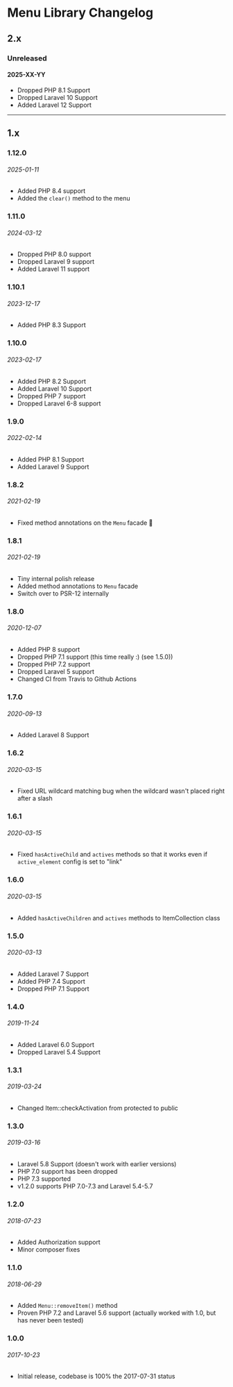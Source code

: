 # Menu Library Changelog

## 2.x

### Unreleased
#### 2025-XX-YY

- Dropped PHP 8.1 Support
- Dropped Laravel 10 Support
- Added Laravel 12 Support

---

## 1.x

### 1.12.0
###### 2025-01-11

- Added PHP 8.4 support
- Added the `clear()` method to the menu

### 1.11.0
###### 2024-03-12

- Dropped PHP 8.0 support
- Dropped Laravel 9 support
- Added Laravel 11 support

### 1.10.1
###### 2023-12-17

- Added PHP 8.3 Support

### 1.10.0
###### 2023-02-17

- Added PHP 8.2 Support
- Added Laravel 10 Support
- Dropped PHP 7 support
- Dropped Laravel 6-8 support

### 1.9.0
###### 2022-02-14

- Added PHP 8.1 Support
- Added Laravel 9 Support

### 1.8.2
###### 2021-02-19

- Fixed method annotations on the `Menu` facade 🤦

### 1.8.1
###### 2021-02-19

- Tiny internal polish release
- Added method annotations to `Menu` facade
- Switch over to PSR-12 internally

### 1.8.0
###### 2020-12-07

- Added PHP 8 support
- Dropped PHP 7.1 support (this time really :) (see 1.5.0))
- Dropped PHP 7.2 support
- Dropped Laravel 5 support
- Changed CI from Travis to Github Actions

### 1.7.0
###### 2020-09-13

- Added Laravel 8 Support

### 1.6.2
###### 2020-03-15

- Fixed URL wildcard matching bug when the wildcard wasn't placed right after a slash

### 1.6.1
###### 2020-03-15

- Fixed `hasActiveChild` and `actives` methods so that it works even if `active_element` config is set to "link"

### 1.6.0
###### 2020-03-15

- Added `hasActiveChildren` and `actives` methods to ItemCollection class

### 1.5.0
###### 2020-03-13

- Added Laravel 7 Support
- Added PHP 7.4 Support
- Dropped PHP 7.1 Support

### 1.4.0
###### 2019-11-24

- Added Laravel 6.0 Support
- Dropped Laravel 5.4 Support

### 1.3.1
###### 2019-03-24

- Changed Item::checkActivation from protected to public

### 1.3.0
###### 2019-03-16

- Laravel 5.8 Support (doesn't work with earlier versions)
- PHP 7.0 support has been dropped
- PHP 7.3 supported
- v1.2.0 supports PHP 7.0-7.3 and Laravel 5.4-5.7

### 1.2.0
###### 2018-07-23

- Added Authorization support
- Minor composer fixes

### 1.1.0
###### 2018-06-29

- Added `Menu::removeItem()` method
- Proven PHP 7.2 and Laravel 5.6 support (actually worked with 1.0, but has never been tested)

### 1.0.0
###### 2017-10-23

- Initial release, codebase is 100% the 2017-07-31 status
